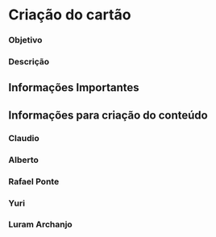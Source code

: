 # Criação do cartão

### Objetivo

### Descrição

## Informações Importantes

## Informações para criação do conteúdo

### Claudio

### Alberto

### Rafael Ponte

### Yuri

### Luram Archanjo
